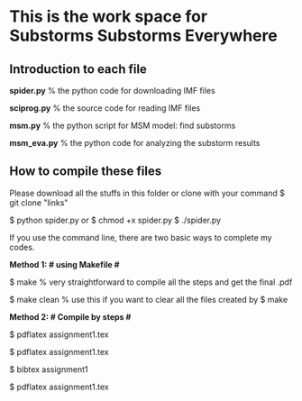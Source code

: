 # This is the work space for Substorms Substorms Everywhere

## Introduction to each file
**spider.py** % the python code for downloading IMF files

**sciprog.py** % the source code for reading IMF files

**msm.py** % the python script for MSM model: find substorms

**msm_eva.py** % the python code for analyzing the substorm results


## How to compile these files
Please download all the stuffs in this folder or clone with your command 
$ git clone "links"

$ python spider.py or 
$ chmod +x spider.py
$ ./spider.py

If you use the command line, there are two basic ways to complete my codes.

__Method 1: # using Makefile #__

$ make % very straightforward to compile all the steps and get the final .pdf

$ make clean % use this if you want to clear all the files created by $ make

__Method 2: # Compile by steps #__

$ pdflatex assignment1.tex

$ pdflatex assignment1.tex

$ bibtex assignment1 

$ pdflatex assignment1.tex
